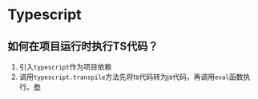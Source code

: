 # Typescript

## 如何在项目运行时执行TS代码？
1. 引入`typescript`作为项目依赖
2. 调用`typescript.transpile`方法先将ts代码转为js代码，再调用`eval`函数执行。[参](https://github.com/microsoft/TypeScript/blob/main/src/services/transpile.ts#L114)
